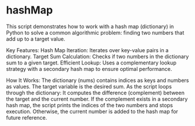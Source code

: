 # hashMap
This script demonstrates how to work with a hash map (dictionary) in Python to solve a common algorithmic problem: finding two numbers that add up to a target value.

Key Features:
Hash Map Iteration: Iterates over key-value pairs in a dictionary.
Target Sum Calculation: Checks if two numbers in the dictionary sum to a given target.
Efficient Lookup: Uses a complementary lookup strategy with a secondary hash map to ensure optimal performance.

How It Works:
The dictionary (nums) contains indices as keys and numbers as values.
The target variable is the desired sum.
As the script loops through the dictionary:
It computes the difference (complement) between the target and the current number.
If the complement exists in a secondary hash map, the script prints the indices of the two numbers and stops execution.
Otherwise, the current number is added to the hash map for future reference.
